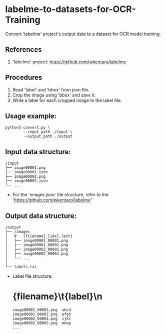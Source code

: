 # labelme-to-datasets-for-OCR-Training

Convert 'labelme' project's output data to a dataset for OCR model training.


## References
1. 'labelme' project: https://github.com/wkentaro/labelme


## Procedures
1. Read 'label' and 'bbox' from json file.
2. Crop the image using 'bbox' and save it.
3. Write a label for each cropped image to the label file.


## Usage example:
    python3 convert.py \
            --input_path ./input \
            --output_path ./output


## Input data structure:
    /input
    ├── image00001.png
    ├── image00001.json
    ├── image00002.png
    ├── image00002.json
    └── ...

* For the 'images.json' file structure, refer to the 'https://github.com/wkentaro/labelme'


## Output data structure:

    /output
    ├── /images
    │   #   [filename]_[idx].[ext]
    │   ├── image00001_00001.png
    │   ├── image00001_00002.png
    │   ├── image00002_00001.png
    │   ├── image00002_00002.png
    │   └── ...
    │
    └── labels.txt

* Label file structure:

    # {filename}\t{label}\n
      image00001_00001.png	abcd
      image00001_00002.png	efgh
      image00002_00001.png	ijkl
      image00002_00002.png	mnop
      ...
